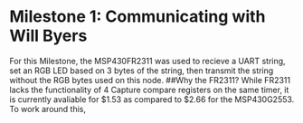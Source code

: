 # Milestone 1: Communicating with Will Byers
For this Milestone, the MSP430FR2311 was used to recieve a UART string, set an RGB LED based on 3 bytes of the string, then transmit the string without the RGB bytes used on this node. 
##Why the FR2311?
While FR2311 lacks the functionality of 4 Capture compare registers on the same timer, it is currently avaliable for $1.53 as compared to $2.66 for the MSP430G2553. To work around this, 
